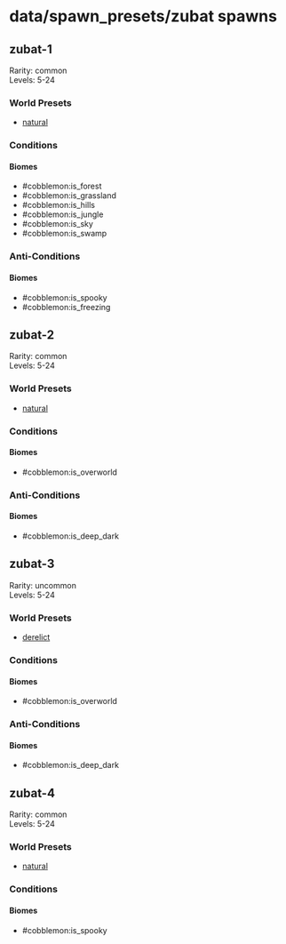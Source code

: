 # data/spawn_presets/zubat spawns  
  
## zubat-1  
Rarity: common  
Levels: 5-24  
  
### World Presets  
* [natural](/data/world_presets/natural.md)  
  
### Conditions  
  
#### Biomes  
  * #cobblemon:is_forest
  * #cobblemon:is_grassland
  * #cobblemon:is_hills
  * #cobblemon:is_jungle
  * #cobblemon:is_sky
  * #cobblemon:is_swamp
  
  
### Anti-Conditions  
  
#### Biomes  
  * #cobblemon:is_spooky
  * #cobblemon:is_freezing
  
  
## zubat-2  
Rarity: common  
Levels: 5-24  
  
### World Presets  
* [natural](/data/world_presets/natural.md)  
  
### Conditions  
  
#### Biomes  
  * #cobblemon:is_overworld
  
  
### Anti-Conditions  
  
#### Biomes  
  * #cobblemon:is_deep_dark
  
  
## zubat-3  
Rarity: uncommon  
Levels: 5-24  
  
### World Presets  
* [derelict](/data/world_presets/derelict.md)  
  
### Conditions  
  
#### Biomes  
  * #cobblemon:is_overworld
  
  
### Anti-Conditions  
  
#### Biomes  
  * #cobblemon:is_deep_dark
  
  
## zubat-4  
Rarity: common  
Levels: 5-24  
  
### World Presets  
* [natural](/data/world_presets/natural.md)  
  
### Conditions  
  
#### Biomes  
  * #cobblemon:is_spooky
  
